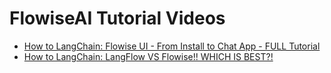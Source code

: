 # FlowiseAI Tutorial Videos

- [How to LangChain: Flowise UI - From Install to Chat App - FULL Tutorial](https://youtu.be/eGPRo82ry0I?si=gF26rVRo9lQbflzd)
- [How to LangChain: LangFlow VS Flowise!! WHICH IS BEST?!](https://youtu.be/OLuqTPofJ9g?si=7WHRgGutkx9kWS__)

